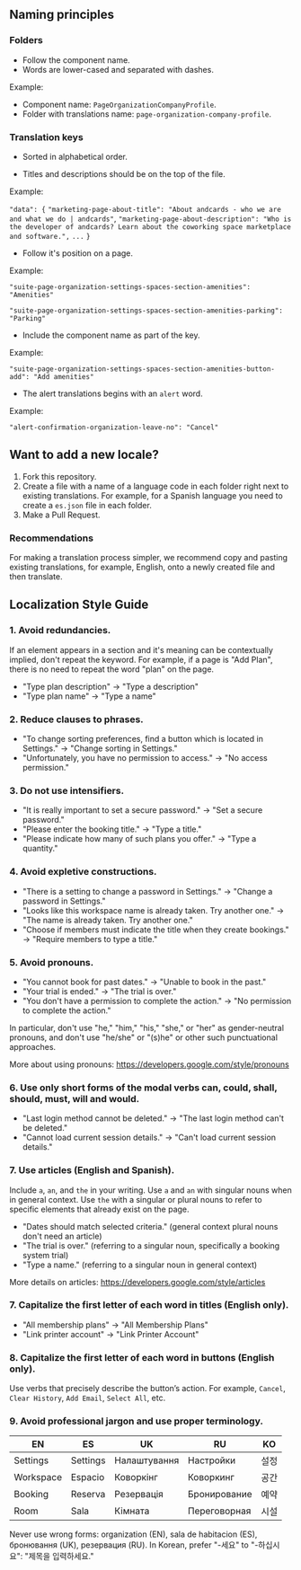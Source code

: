 ## Naming principles

### Folders

- Follow the component name.
- Words are lower-cased and separated with dashes.

Example:

- Component name: `PageOrganizationCompanyProfile`.
- Folder with translations name: `page-organization-company-profile`.

### Translation keys

- Sorted in alphabetical order.

- Titles and descriptions should be on the top of the file.

Example:

`"data": {`
`"marketing-page-about-title": "About andcards - who we are and what we do | andcards"`,
`"marketing-page-about-description": "Who is the developer of andcards? Learn about the coworking space marketplace and software.",`
`...`
`}`

- Follow it's position on a page.

Example:

`"suite-page-organization-settings-spaces-section-amenities": "Amenities"`

`"suite-page-organization-settings-spaces-section-amenities-parking": "Parking"`

- Include the component name as part of the key.

Example:

`"suite-page-organization-settings-spaces-section-amenities-button-add": "Add amenities"`

- The alert translations begins with an `alert` word.

Example:

`"alert-confirmation-organization-leave-no": "Cancel"`

## Want to add a new locale?

1. Fork this repository.
2. Create a file with a name of a language code in each folder right next to existing translations. For example, for a Spanish language you need to create a `es.json` file in each folder.
3. Make a Pull Request.

### Recommendations

For making a translation process simpler, we recommend copy and pasting existing translations, for example, English, onto a newly created file and then translate.

## Localization Style Guide

### 1. Avoid redundancies.

If an element appears in a section and it's meaning can be contextually implied, don't repeat the keyword. For example, if a page is "Add Plan", there is no need to repeat the word "plan" on the page.

- "Type plan description" → "Type a description"
- "Type plan name" → "Type a name"

### 2. Reduce clauses to phrases.

- "To change sorting preferences, find a button which is located in Settings." → "Change sorting in Settings."
- "Unfortunately, you have no permission to access." → "No access permission."

### 3. Do not use intensifiers.

- "It is really important to set a secure password." → "Set a secure password."
- "Please enter the booking title." → "Type a title."
- "Please indicate how many of such plans you offer." → "Type a quantity."

### 4. Avoid expletive constructions.

- "There is a setting to change a password in Settings." → "Change a password in Settings."
- "Looks like this workspace name is already taken. Try another one." → "The name is already taken. Try another one."
- "Choose if members must indicate the title when they create bookings." → "Require members to type a title."

### 5. Avoid pronouns.

- "You cannot book for past dates." → "Unable to book in the past."
- "Your trial is ended." → "The trial is over."
- "You don't have a permission to complete the action." → "No permission to complete the action."

In particular, don't use "he," "him," "his," "she," or "her" as gender-neutral pronouns, and don't use "he/she" or "(s)he" or other such punctuational approaches.

More about using pronouns: https://developers.google.com/style/pronouns

### 6. Use only short forms of the modal verbs can, could, shall, should, must, will and would.

- "Last login method cannot be deleted." → "The last login method can't be deleted."
- "Cannot load current session details." → "Can't load current session details."

### 7. Use articles (English and Spanish).

Include `a`, `an`, and `the` in your writing. Use `a` and `an` with singular nouns when in general context. Use `the` with a singular or plural nouns to refer to specific elements that already exist on the page.

- "Dates should match selected criteria." (general context plural nouns don't need an article)
- "The trial is over." (referring to a singular noun, specifically a booking system trial)
- "Type a name." (referring to a singular noun in general context)

More details on articles: https://developers.google.com/style/articles

### 7. Capitalize the first letter of each word in titles (English only).

- "All membership plans" → "All Membership Plans"
- "Link printer account" → "Link Printer Account"

### 8. Capitalize the first letter of each word in buttons (English only).

Use verbs that precisely describe the button’s action. For example, `Cancel`, `Clear History`, `Add Email`, `Select All`, etc.

### 9. Avoid professional jargon and use proper terminology.

| EN        | ES       | UK           | RU           | KO   |
| --------- | -------- | ------------ | ------------ | ---- |
| Settings  | Settings | Налаштування | Настройки    | 설정 |
| Workspace | Espacio  | Коворкінг    | Коворкинг    | 공간 |
| Booking   | Reserva  | Резервація   | Бронирование | 예약 |
| Room      | Sala     | Кімната      | Переговорная | 시설 |

Never use wrong forms: organization (EN), sala de habitacion (ES), бронювання (UK), резервация (RU). In Korean, prefer "-세요" to "-하십시요": "제목을 입력하세요."
